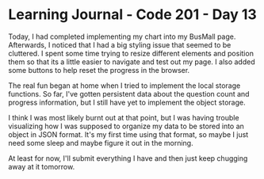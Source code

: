 # Learning Journal - Code 201 - Day 13

Today, I had completed implementing my chart into my BusMall page. Afterwards, I noticed that I had a big styling issue that seemed to be cluttered. I spent some time trying to resize different elements and position them so that its a little easier to navigate and test out my page. I also added some buttons to help reset the progress in the browser.

The real fun began at home when I tried to implement the local storage functions. So far, I've gotten persistent data about the question count and progress information, but I still have yet to implement the object storage.

I think I was most likely burnt out at that point, but I was having trouble visualizing how I was supposed to organize my data to be stored into an object in JSON format. It's my first time using that format, so maybe I just need some sleep and maybe figure it out in the morning.

At least for now, I'll submit everything I have and then just keep chugging away at it tomorrow.
